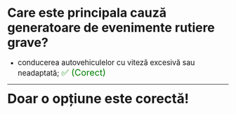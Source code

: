 # Care este principala cauză generatoare de evenimente rutiere grave?

- <span style="font-size: larger;">conducerea autovehiculelor cu viteză excesivă sau neadaptată; <span style="color: green; font-size: larger;">✅ (Corect)</span></span>

---

<span style="font-size: 30px; font-weight: bold;">**Doar o opțiune este corectă!**</span>